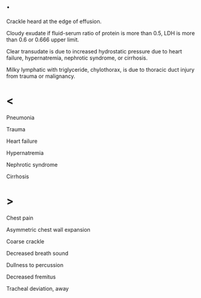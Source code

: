 # .

Crackle heard at the edge of effusion.

Cloudy exudate if fluid-serum ratio of protein is more than 0.5, LDH is more than 0.6 or 0.666 upper limit.

Clear transudate is due to increased hydrostatic pressure due to heart failure, hypernatremia, nephrotic syndrome, or cirrhosis.

Milky lymphatic with triglyceride, chylothorax, is due to thoracic duct injury from trauma or malignancy.

# <

Pneumonia

Trauma

Heart failure

Hypernatremia

Nephrotic syndrome

Cirrhosis

# >

Chest pain

Asymmetric chest wall expansion

Coarse crackle

Decreased breath sound

Dullness to percussion

Decreased fremitus

Tracheal deviation, away
